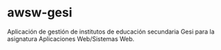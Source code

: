 # awsw-gesi
Aplicación de gestión de institutos de educación secundaria Gesi para la asignatura Aplicaciones Web/Sistemas Web.
